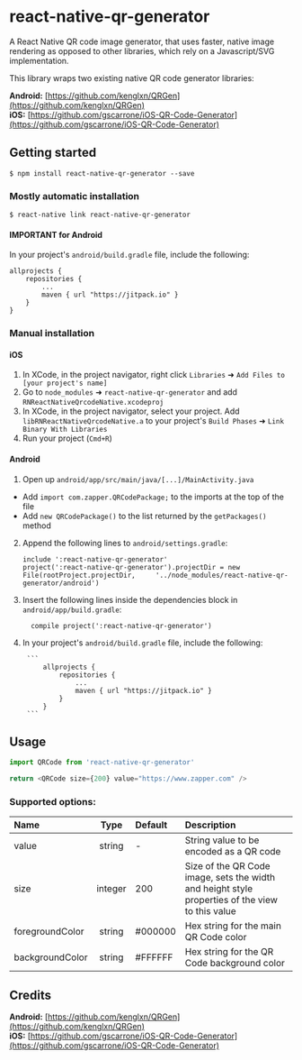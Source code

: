 
# react-native-qr-generator

A React Native QR code image generator, that uses faster, native image rendering as opposed to other libraries, which rely on a Javascript/SVG implementation.

This library wraps two existing native QR code generator libraries:

**Android:** [https://github.com/kenglxn/QRGen](https://github.com/kenglxn/QRGen)<br />
**iOS:** [https://github.com/gscarrone/iOS-QR-Code-Generator](https://github.com/gscarrone/iOS-QR-Code-Generator)

## Getting started

`$ npm install react-native-qr-generator --save`

### Mostly automatic installation

`$ react-native link react-native-qr-generator`

#### IMPORTANT for Android
In your project's `android/build.gradle` file, include the following:

```
allprojects {
	repositories {
		...
		maven { url "https://jitpack.io" }
	}
}
```

### Manual installation


#### iOS

1. In XCode, in the project navigator, right click `Libraries` ➜ `Add Files to [your project's name]`
2. Go to `node_modules` ➜ `react-native-qr-generator` and add `RNReactNativeQrcodeNative.xcodeproj`
3. In XCode, in the project navigator, select your project. Add `libRNReactNativeQrcodeNative.a` to your project's `Build Phases` ➜ `Link Binary With Libraries`
4. Run your project (`Cmd+R`)

#### Android

1. Open up `android/app/src/main/java/[...]/MainActivity.java`
  - Add `import com.zapper.QRCodePackage;` to the imports at the top of the file
  - Add `new QRCodePackage()` to the list returned by the `getPackages()` method
2. Append the following lines to `android/settings.gradle`:
  	```
  	include ':react-native-qr-generator'
  	project(':react-native-qr-generator').projectDir = new File(rootProject.projectDir, 	'../node_modules/react-native-qr-generator/android')
  	```
3. Insert the following lines inside the dependencies block in `android/app/build.gradle`:
  	```
      compile project(':react-native-qr-generator')
  	```
4. In your project's `android/build.gradle` file, include the following:

		```
			allprojects {
				repositories {
					...
					maven { url "https://jitpack.io" }
				}
			}
		```

## Usage
```javascript
import QRCode from 'react-native-qr-generator'

return <QRCode size={200} value="https://www.zapper.com" />
```

### Supported options:

| Name  | Type     | Default  | Description |
| :---- | :------: | :------- | :--- |
| value | string | - | String value to be encoded as a QR code |
| size | integer | 200 | Size of the QR Code image, sets the width and height style properties of the view to this value |
| foregroundColor | string | #000000 | Hex string for the main QR Code color |
| backgroundColor | string | #FFFFFF | Hex string for the QR Code background color |

## Credits
**Android:** [https://github.com/kenglxn/QRGen](https://github.com/kenglxn/QRGen)<br />
**iOS:** [https://github.com/gscarrone/iOS-QR-Code-Generator](https://github.com/gscarrone/iOS-QR-Code-Generator)
